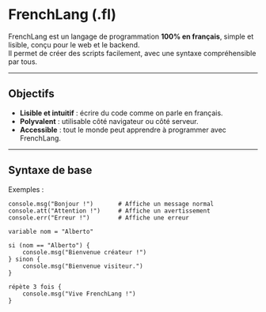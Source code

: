 # FrenchLang (.fl)

FrenchLang est un langage de programmation **100% en français**, simple et lisible, conçu pour le web et le backend.  
Il permet de créer des scripts facilement, avec une syntaxe compréhensible par tous.

---

## Objectifs

- **Lisible et intuitif** : écrire du code comme on parle en français.  
- **Polyvalent** : utilisable côté navigateur ou côté serveur.  
- **Accessible** : tout le monde peut apprendre à programmer avec FrenchLang.

---

## Syntaxe de base

Exemples :

```fl
console.msg("Bonjour !")       # Affiche un message normal
console.att("Attention !")     # Affiche un avertissement
console.err("Erreur !")        # Affiche une erreur

variable nom = "Alberto"

si (nom == "Alberto") {
    console.msg("Bienvenue créateur !")
} sinon {
    console.msg("Bienvenue visiteur.")
}

répète 3 fois {
    console.msg("Vive FrenchLang !")
}
